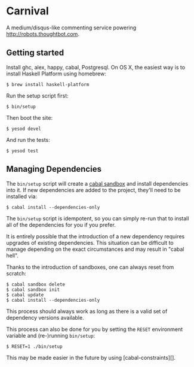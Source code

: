 # Carnival

A medium/disqus-like commenting service powering http://robots.thoughtbot.com.

## Getting started

Install ghc, alex, happy, cabal, Postgresql. On OS X, the easiest way is to
install Haskell Platform using homebrew:

    $ brew install haskell-platform

Run the setup script first:

    $ bin/setup

Then boot the site:

    $ yesod devel

And run the tests:

    $ yesod test

## Managing Dependencies

The `bin/setup` script will create a [cabal sandbox][cabal-sandbox] and 
install dependencies into it. If new dependencies are added to the 
project, they'll need to be installed via:

[cabal-sandbox]: http://coldwa.st/e/blog/2013-08-20-Cabal-sandbox.html

```
$ cabal install --dependencies-only
```

The `bin/setup` script is idempotent, so you can simply re-run that to 
install all of the dependencies for you if you prefer.

It is entirely possible that the introduction of a new dependency 
requires upgrades of existing dependencies. This situation can be 
difficult to manage depending on the exact circumstances and may result 
in "cabal hell".

Thanks to the introduction of sandboxes, one can always reset from 
scratch:

```
$ cabal sandbox delete
$ cabal sandbox init
$ cabal update
$ cabal install --dependencies-only
```

This process should always work as long as there is a valid set of 
dependency versions available.

This process can also be done for you by setting the `RESET` environment 
variable and (re-)running `bin/setup`:

```
$ RESET=1 ./bin/setup
```

This may be made easier in the future by using [cabal-constraints][].

[cabal-constaints]: https://github.com/thoughtbot/carnival/issues/5
